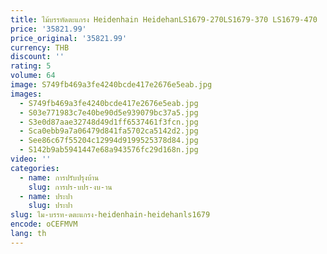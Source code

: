 ```yaml
---
title: ไม้บรรทัดตะแกรง Heidenhain HeidehanLS1679-270LS1679-370 LS1679-470
price: '35821.99'
price_original: '35821.99'
currency: THB
discount: ''
rating: 5
volume: 64
image: S749fb469a3fe4240bcde417e2676e5eab.jpg
images:
  - S749fb469a3fe4240bcde417e2676e5eab.jpg
  - S03e771983c7e40be90d5e939079bc37a5.jpg
  - S3e0d87aae32748d49d1ff6537461f3fcn.jpg
  - Sca0ebb9a7a06479d841fa5702ca5142d2.jpg
  - See86c67f55204c12994d9199525378d84.jpg
  - S142b9ab5941447e68a943576fc29d168n.jpg
video: ''
categories:
  - name: การปรับปรุงบ้าน
    slug: การปร-บปร-งบ-าน
  - name: ประปา
    slug: ประปา
slug: ไม-บรรท-ดตะแกรง-heidenhain-heidehanls1679
encode: oCEFMVM
lang: th
---
```

  